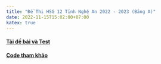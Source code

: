 ```yaml
---
title: "Đề Thi HSG 12 Tỉnh Nghệ An 2022 - 2023 (Bảng A)"
date: 2022-11-15T15:02:00+07:00
katex: true
---
```


<object data="/resources/pdf/BangA_ChinhThuc.pdf" type="application/pdf" width="150%" height="800px" style="position: relative; left: -25%;">
</object>

#### [Tải đề bài và Test][link-de-bai]

#### [Code tham khảo][code-tham-khao]

[link-de-bai]: https://drive.google.com/drive/folders/1sjDpbFwtXTBt8e1wjuIapqDGLonG-_hA?usp=sharing
[code-tham-khao]: /posts/codethamkhao-hsgtinh-nghean2223/
